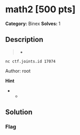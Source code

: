 # math2 [500 pts]

**Category:** Binex
**Solves:** 1

## Description
>-

`nc ctf.joints.id 17074`

Author: root

**Hint**
* -

## Solution

### Flag

